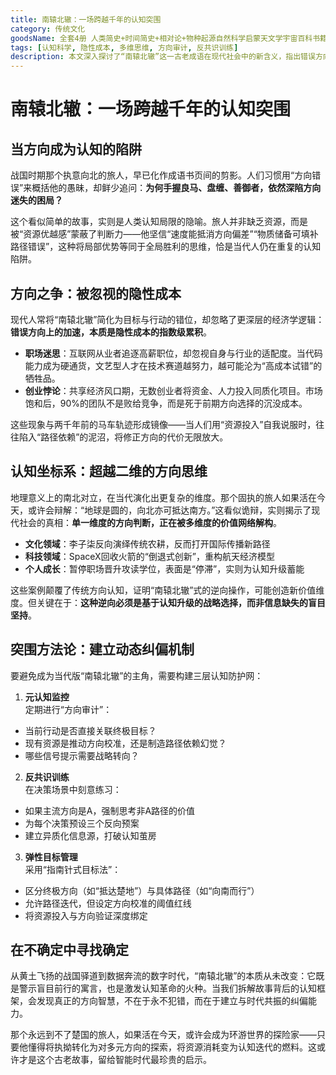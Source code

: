 ```yaml
---
title: 南辕北辙：一场跨越千年的认知突围
category: 传统文化
goodsName: 全套4册 人类简史+时间简史+相对论+物种起源自然科学启蒙天文学宇宙百科书籍 生物学遗传学自然科学
tags: [认知科学, 隐性成本, 多维思维, 方向审计, 反共识训练]
description: 本文深入探讨了“南辕北辙”这一古老成语在现代社会中的新含义，指出错误方向上的资源投入会带来隐性成本的累积，并强调了多维度思维和动态纠偏机制的重要性。通过分析职场、创业等领域的实例，文章揭示了单一维度方向判断的局限性，提倡利用反共识训练、元认知监控及弹性目标管理等策略来突破传统思维模式，实现个人与组织的认知升级与战略转向。最终，本文鼓励读者在面对不确定性时，应积极探索多元方向，将挑战转化为提升认知能力的机会。
---
```

# 南辕北辙：一场跨越千年的认知突围  

## 当方向成为认知的陷阱  

战国时期那个执意向北的旅人，早已化作成语书页间的剪影。人们习惯用“方向错误”来概括他的愚昧，却鲜少追问：**为何手握良马、盘缠、善御者，依然深陷方向迷失的困局？**  

这个看似简单的故事，实则是人类认知局限的隐喻。旅人并非缺乏资源，而是被“资源优越感”蒙蔽了判断力——他坚信“速度能抵消方向偏差”“物质储备可填补路径错误”，这种将局部优势等同于全局胜利的思维，恰是当代人仍在重复的认知陷阱。  

## 方向之争：被忽视的隐性成本  

现代人常将“南辕北辙”简化为目标与行动的错位，却忽略了更深层的经济学逻辑：**错误方向上的加速，本质是隐性成本的指数级累积**。  

- **职场迷思**：互联网从业者追逐高薪职位，却忽视自身与行业的适配度。当代码能力成为硬通货，文艺型人才在技术赛道越努力，越可能沦为“高成本试错”的牺牲品。  
- **创业悖论**：共享经济风口期，无数创业者将资金、人力投入同质化项目。市场饱和后，90%的团队不是败给竞争，而是死于前期方向选择的沉没成本。  

这些现象与两千年前的马车轨迹形成镜像——当人们用“资源投入”自我说服时，往往陷入“路径依赖”的泥沼，将修正方向的代价无限放大。  

## 认知坐标系：超越二维的方向思维  

地理意义上的南北对立，在当代演化出更复杂的维度。那个固执的旅人如果活在今天，或许会辩解：“地球是圆的，向北亦可抵达南方。”这看似诡辩，实则揭示了现代社会的真相：**单一维度的方向判断，正在被多维度的价值网络解构**。  

- **文化领域**：李子柒反向演绎传统农耕，反而打开国际传播新路径  
- **科技领域**：SpaceX回收火箭的“倒退式创新”，重构航天经济模型  
- **个人成长**：暂停职场晋升攻读学位，表面是“停滞”，实则为认知升级蓄能  

这些案例颠覆了传统方向认知，证明“南辕北辙”式的逆向操作，可能创造新价值维度。但关键在于：**这种逆向必须是基于认知升级的战略选择，而非信息缺失的盲目坚持**。  

## 突围方法论：建立动态纠偏机制  

要避免成为当代版“南辕北辙”的主角，需要构建三层认知防护网：  

1. **元认知监控**  
定期进行“方向审计”：  
- 当前行动是否直接关联终极目标？  
- 现有资源是推动方向校准，还是制造路径依赖幻觉？  
- 哪些信号提示需要战略转向？  

2. **反共识训练**  
在决策场景中刻意练习：  
- 如果主流方向是A，强制思考非A路径的价值  
- 为每个决策预设三个反向预案  
- 建立异质化信息源，打破认知茧房  

3. **弹性目标管理**  
采用“指南针式目标法”：  
- 区分终极方向（如“抵达楚地”）与具体路径（如“向南而行”）  
- 允许路径迭代，但设定方向校准的阈值红线  
- 将资源投入与方向验证深度绑定  

## 在不确定中寻找确定  

从黄土飞扬的战国驿道到数据奔流的数字时代，“南辕北辙”的本质从未改变：它既是警示盲目前行的寓言，也是激发认知革命的火种。当我们拆解故事背后的认知框架，会发现真正的方向智慧，不在于永不犯错，而在于建立与时代共振的纠偏能力。  

那个永远到不了楚国的旅人，如果活在今天，或许会成为环游世界的探险家——只要他懂得将执拗转化为对多元方向的探索，将资源消耗变为认知迭代的燃料。这或许才是这个古老故事，留给智能时代最珍贵的启示。